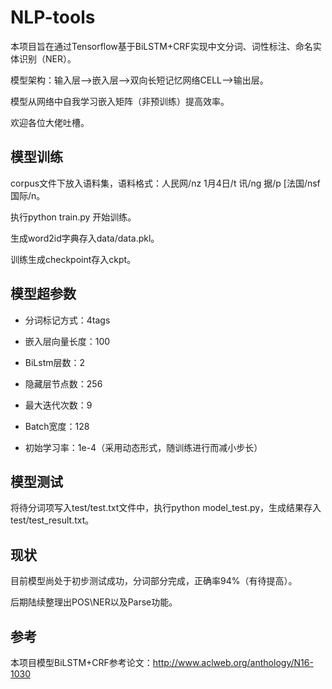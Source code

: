 NLP-tools
==
本项目旨在通过Tensorflow基于BiLSTM+CRF实现中文分词、词性标注、命名实体识别（NER）。

模型架构：输入层-->嵌入层-->双向长短记忆网络CELL-->输出层。

模型从网络中自我学习嵌入矩阵（非预训练）提高效率。

欢迎各位大佬吐槽。

模型训练
--
corpus文件下放入语料集，语料格式：人民网/nz 1月4日/t 讯/ng 据/p [法国/nsf 国际/n。

执行python train.py 开始训练。

生成word2id字典存入data/data.pkl。

训练生成checkpoint存入ckpt。

模型超参数
--
* 分词标记方式：4tags 

* 嵌入层向量长度：100

* BiLstm层数：2

* 隐藏层节点数：256

* 最大迭代次数：9

* Batch宽度：128

* 初始学习率：1e-4（采用动态形式，随训练进行而减小步长）
    
模型测试
--
将待分词项写入test/test.txt文件中，执行python model_test.py，生成结果存入test/test_result.txt。

现状
--
目前模型尚处于初步测试成功，分词部分完成，正确率94%（有待提高）。

后期陆续整理出POS\NER以及Parse功能。 

参考
--

本项目模型BiLSTM+CRF参考论文：http://www.aclweb.org/anthology/N16-1030